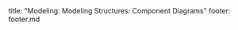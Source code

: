 <frontmatter>
title: "Modeling: Modeling Structures: Component Diagrams"
footer: footer.md
</frontmatter>

<include src="unit-inPage-asFlat.md" boilerplate />